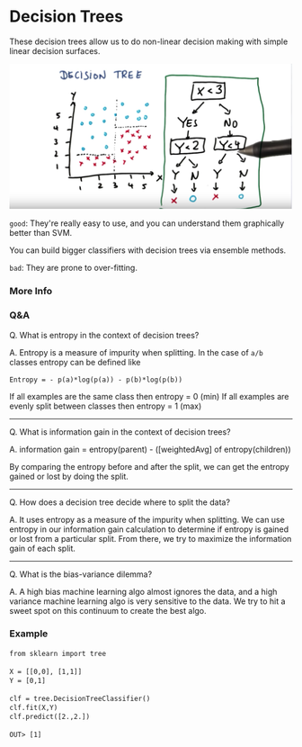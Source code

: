 # Decision Trees

These decision trees allow us to do non-linear decision making with simple
linear decision surfaces.


![decision_trees_chart](assets/decision_trees_chart.png)


`good`: They're really easy to use, and you can understand them graphically better than SVM.

You can build bigger classifiers with decision trees via ensemble methods.

`bad`: They are prone to over-fitting.


### More Info

### Q&A

Q. What is entropy in the context of decision trees?

A. Entropy is a measure of impurity when splitting. In the case of `a/b` classes
entropy can be defined like

```
Entropy = - p(a)*log(p(a)) - p(b)*log(p(b))
```

If all examples are the same class then entropy = 0 (min)
If all examples are evenly split between classes then entropy = 1 (max)

---

Q. What is information gain in the context of decision trees?

A. information gain = entropy(parent) - ([weightedAvg] of entropy(children))

By comparing the entropy before and after the split, we can get the entropy gained
or lost by doing the split.

---

Q. How does a decision tree decide where to split the data?

A. It uses entropy as a measure of the impurity when splitting. We can use entropy
in our information gain calculation to determine if entropy is gained or lost from
a particular split. From there, we try to maximize the information gain of each
split.

---

Q. What is the bias-variance dilemma?

A. A high bias machine learning algo almost ignores the data, and a high variance
machine learning algo is very sensitive to the data. We try to hit a sweet spot
on this continuum to create the best algo.

### Example

```
from sklearn import tree

X = [[0,0], [1,1]]
Y = [0,1]

clf = tree.DecisionTreeClassifier()
clf.fit(X,Y)
clf.predict([2.,2.])

OUT> [1]
```
